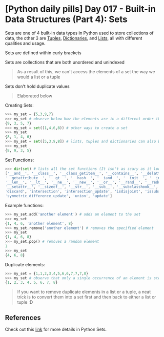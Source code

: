 # [Python daily pills] Day 017 - Built-in Data Structures (Part 4): Sets

Sets are one of 4 built-in data types in Python used to store collections of data, the other 3 are [Tuples](../day-016), [Dictionaries](../day-014), and [Lists](../day-013), all with different qualities and usage.

Sets are defined within curly brackets

Sets are collections that are both unordered and unindexed

> As a result of this, we can't access the elements of a set the way we would a list or a tuple

Sets don't hold duplicate values

> Elaborated below

Creating Sets:

```python
>>> my_set = {5,3,9,7}
>>> my_set # observe below how the elements are in a different order than initialized
{9, 3, 5, 7}
>>> my_set = set((1,4,6,8)) # other ways to create a set
>>> my_set
{8, 1, 4, 6}
>>> my_set = set([5,3,9,8]) # lists, tuples and dictionaries can also be created this way
>>> my_set
{8, 9, 3, 5}
```

Set Functions:

```python
>>> dir(set) # lists all the set functions (It isn't as scary as it looks, trust me :D)
['__and__', '__class__', '__class_getitem__', '__contains__', '__delattr__', '__dir__', '__doc__', '__eq__', '__format__', '__ge__', 
'__getattribute__', '__gt__', '__hash__', '__iand__', '__init__', '__init_subclass__', '__ior__', '__isub__', '__iter__', '__ixor__', '__le__', 
'__len__', '__lt__', '__ne__', '__new__', '__or__', '__rand__', '__reduce__', '__reduce_ex__', '__repr__', '__ror__', '__rsub__', '__rxor__', 
'__setattr__', '__sizeof__', '__str__', '__sub__', '__subclasshook__', '__xor__', 'add', 'clear', 'copy', 'difference', 'difference_update', 
'discard', 'intersection', 'intersection_update', 'isdisjoint', 'issubset', 'issuperset', 'pop', 'remove', 'symmetric_difference', 
'symmetric_difference_update', 'union', 'update']

```

Example functions:

```python
>>> my_set.add('another element') # adds an element to the set
>>> my_set
{1, 4, 6, 'another element', 8}
>>> my_set.remove('another element') # removes the specified element
>>> my_set
{1, 4, 6, 8}
>>> my_set.pop() # removes a random element
1
>>> my_set
{4, 6, 8}
```

Duplicate elements:

```python
>>> my_set = {1,1,2,3,4,5,6,6,7,7,7,8}
>>> my_set # observe that only a single occurrence of an element is stored
{1, 2, 3, 4, 5, 6, 7, 8}
```

> If you want to remove duplicate elements in a list or a tuple, a neat trick is to convert them into a set first and then back to either a list or tuple :D

## References

Check out this [link](https://www.w3schools.com/python/python_sets.asp) for more details in Python Sets.
